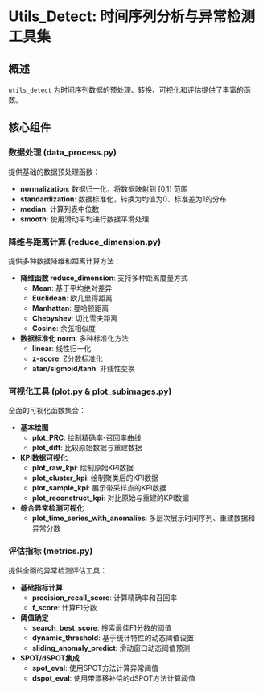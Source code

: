 # Utils_Detect: 时间序列分析与异常检测工具集

## 概述
`utils_detect` 为时间序列数据的预处理、转换、可视化和评估提供了丰富的函数。
## 核心组件

### 数据处理 (data_process.py)
提供基础的数据预处理函数：
- **normalization**: 数据归一化，将数据映射到 [0,1] 范围
- **standardization**: 数据标准化，转换为均值为0、标准差为1的分布
- **median**: 计算列表中位数
- **smooth**: 使用滑动平均进行数据平滑处理

### 降维与距离计算 (reduce_dimension.py)
提供多种数据降维和距离计算方法：
- **降维函数 reduce_dimension**: 支持多种距离度量方式
  - **Mean**: 基于平均绝对差异
  - **Euclidean**: 欧几里得距离
  - **Manhattan**: 曼哈顿距离
  - **Chebyshev**: 切比雪夫距离
  - **Cosine**: 余弦相似度
- **数据标准化 norm**: 多种标准化方法
  - **linear**: 线性归一化
  - **z-score**: Z分数标准化
  - **atan/sigmoid/tanh**: 非线性变换

### 可视化工具 (plot.py & plot_subimages.py)
全面的可视化函数集合：
- **基本绘图**
  - **plot_PRC**: 绘制精确率-召回率曲线
  - **plot_diff**: 比较原始数据与重建数据
- **KPI数据可视化**
  - **plot_raw_kpi**: 绘制原始KPI数据
  - **plot_cluster_kpi**: 绘制聚类后的KPI数据
  - **plot_sample_kpi**: 展示带采样点的KPI数据
  - **plot_reconstruct_kpi**: 对比原始与重建的KPI数据
- **综合异常检测可视化**
  - **plot_time_series_with_anomalies**: 多层次展示时间序列、重建数据和异常分数

### 评估指标 (metrics.py)
提供全面的异常检测评估工具：
- **基础指标计算**
  - **precision_recall_score**: 计算精确率和召回率
  - **f_score**: 计算F1分数
- **阈值确定**
  - **search_best_score**: 搜索最佳F1分数的阈值
  - **dynamic_threshold**: 基于统计特性的动态阈值设置
  - **sliding_anomaly_predict**: 滑动窗口动态阈值预测
- **SPOT/dSPOT集成**
  - **spot_eval**: 使用SPOT方法计算异常阈值
  - **dspot_eval**: 使用带漂移补偿的dSPOT方法计算阈值
